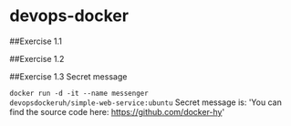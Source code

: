 # devops-docker

##Exercise 1.1

##Exercise 1.2

##Exercise 1.3 Secret message

<code>docker run -d -it --name messenger devopsdockeruh/simple-web-service:ubuntu</code>
Secret message is: 'You can find the source code here: https://github.com/docker-hy'
